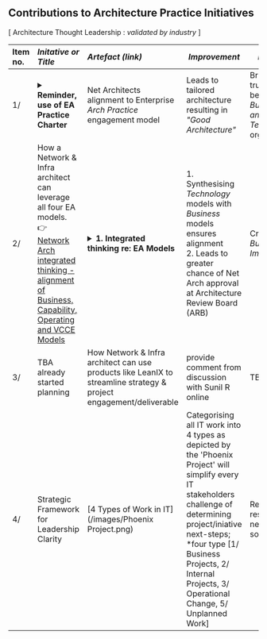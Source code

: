 
## Contributions to Architecture Practice Initiatives
[ Architecture Thought Leadership : *validated by industry* ]

| Item no. | *Initative or Title*  | *Artefact (link)*                            | *Improvement*                |   *Benefit* |
|:----------------------------------|:----------|:------|----------------------------------------------------------------|-------|
| 1/ |<details><summary> <strong> Reminder, use of EA Practice Charter </strong></summary><br>![MJL-Endorsed-Idea-by-industry-EA](https://github.com/marclandy/enterprise-private/blob/main/ndis.gov.au/images/mjl-net%20arch%20contribution%20to%20arch%20practice%20governance.PNG)</details> | Net Architects alignment to Enterprise *Arch Practice* engagement model | Leads to tailored architecture resulting in *"Good Architecture"* | Bridging trust between *Business and Technology* orgs |
| 2/ |How a Network & Infra architect can leverage all four EA models.<br> 👉 [Network Arch integrated thinking - alignment of Business, Capability, Operating and VCCE Models](https://medium.com/@marclandy.me/network-infrastructure-contribution-to-architecture-practice-e18a3271ac20)| <details><summary> <strong> 1. Integrated thinking re: EA Models </strong></summary><br>![MJL-Endorsed-Idea-by-industry-EA](https://github.com/marclandy/enterprise-private/blob/main/ndis.gov.au/images/mjl-net%20arch-what%20is%20a%20capability%20map%20and%20why%20does%20the%20business%20need%20it.PNG)</details> | 1. Synthesising *Technology* models with *Business* models ensures alignment<br> 2. Leads to greater chance of Net Arch approval at Architecture Review Board (ARB) | Creates *Business Impact* |
| 3/ | TBA already started planning | How Network & Infra architect can use products like LeanIX to streamline strategy & project engagement/deliverable | provide comment from discussion with Sunil R online | TBA |
| 4/ | Strategic Framework for Leadership Clarity  | [4 Types of Work in IT](/images/Phoenix Project.png)                            | Categorising all IT work into 4 types as depicted by the 'Phoenix Project' will simplify every IT stakeholders challenge of determining project/iniative next-steps; *four type [1/ Business Projects, 2/ Internal Projects, 3/ Operational Change, 5/ Unplanned Work]                |   Realising resource needs sooner |
 
 
